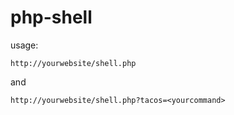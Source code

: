 # php-shell

usage:
```
http://yourwebsite/shell.php
```
and 
```
http://yourwebsite/shell.php?tacos=<yourcommand>
```
